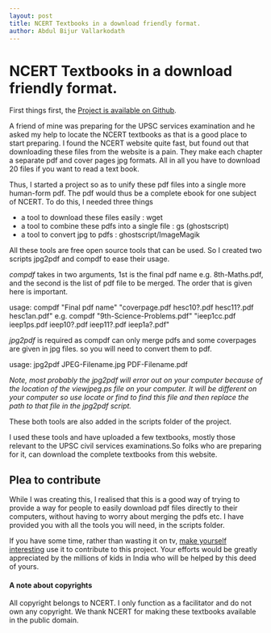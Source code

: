 ```yaml
---
layout: post
title: NCERT Textbooks in a download friendly format.
author: Abdul Bijur Vallarkodath
---
```


# NCERT Textbooks in a download friendly format.

First things first, the [Project is available on Github](https://github.com/avallark/NCERT-TextBooks).

A friend of mine was preparing for the UPSC services examination and he asked my help to locate the NCERT textbooks as that is a good place to start preparing. I found the NCERT website quite fast, but found out that downloading these files from the website is a pain. They make each chapter a separate pdf and cover pages jpg formats. All in all you have to download 20 files if you want to read a text book.

Thus, I started a project so as to unify these pdf files into a single more human-form pdf. The pdf would thus be a complete ebook for one subject of NCERT. To do this, I needed three things
* a tool to download these files easily : wget
* a tool to combine these pdfs into a single file : gs (ghostscript)
* a tool to convert jpg to pdfs : ghostscript/ImageMagik

All these tools are free open source tools that can be used. So I created two scripts jpg2pdf and compdf to ease their usage.

*compdf* takes in two arguments, 1st is the final pdf name e.g. 8th-Maths.pdf, and the second is the list of pdf file to be merged. The order that is given here is important.

usage:
        compdf "Final pdf name" "coverpage.pdf hesc10?.pdf hesc11?.pdf hesc1an.pdf"
e.g. 
        compdf "9th-Science-Problems.pdf" "ieep1cc.pdf ieep1ps.pdf ieep10?.pdf ieep11?.pdf ieep1a?.pdf"

*jpg2pdf* is required as compdf can only merge pdfs and some coverpages are given in jpg files. so you will need to convert them to pdf.

usage:
        jpg2pdf JPEG-Filename.jpg PDF-Filename.pdf 


_Note, most probably the jpg2pdf will error out on your computer because of the location of the viewjpeg.ps file on your computer. It will be different on your computer so use locate or find to find this file and then replace the path to that file in the jpg2pdf script._

These both tools are also added in the scripts folder of the project.

I used these tools and have uploaded a few textbooks, mostly those relevant to the UPSC civil services examinations.So folks who are preparing for it, can download the complete textbooks from this website.

## Plea to contribute

While I was creating this, I realised that this is a good way of trying to provide a way for people to easily download pdf files directly to their computers, without having to worry about merging the pdfs etc. I have provided you with all the tools you will need, in the scripts folder.

If you have some time, rather than wasting it on tv, [make yourself interesting](http://www.forbes.com/sites/jessicahagy/2011/11/30/how-to-be-interesting/) use it to contribute to this project. Your efforts would be greatly appreciated by the millions of kids in India who will be helped by this deed of yours.


#### A note about copyrights
All copyright belongs to NCERT. I only function as a facilitator and do not own any copyright. We thank NCERT for making these textbooks available in the public domain.

